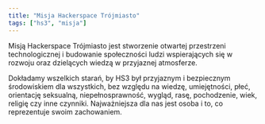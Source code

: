 ```yaml
---
title: "Misja Hackerspace Trójmiasto"
tags: ["hs3", "misja"]
---
```


Misją Hackerspace Trójmiasto jest stworzenie otwartej przestrzeni technologicznej i budowanie społeczności ludzi wspierających się w rozwoju oraz dzielących wiedzą w przyjaznej atmosferze.

Dokładamy wszelkich starań, by HS3 był przyjaznym i bezpiecznym środowiskiem dla wszystkich, bez względu na wiedzę, umiejętności, płeć, orientację seksualną, niepełnosprawność, wygląd, rasę, pochodzenie, wiek, religię czy inne czynniki. Najważniejsza dla nas jest osoba i to, co reprezentuje swoim zachowaniem.
